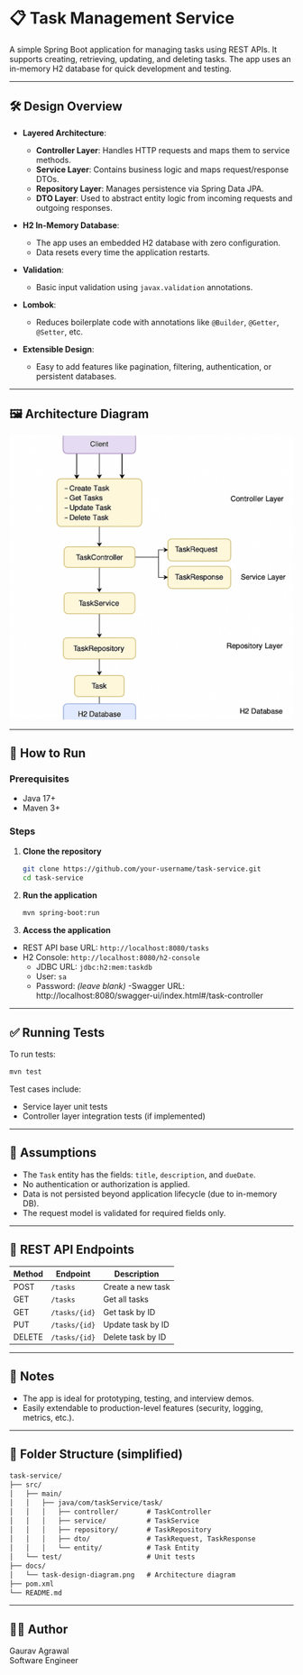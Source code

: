# 📋 Task Management Service

A simple Spring Boot application for managing tasks using REST APIs. It supports creating, retrieving, updating, and deleting tasks. The app uses an in-memory H2 database for quick development and testing.

---

## 🛠 Design Overview

- **Layered Architecture**:
  - **Controller Layer**: Handles HTTP requests and maps them to service methods.
  - **Service Layer**: Contains business logic and maps request/response DTOs.
  - **Repository Layer**: Manages persistence via Spring Data JPA.
  - **DTO Layer**: Used to abstract entity logic from incoming requests and outgoing responses.

- **H2 In-Memory Database**:
  - The app uses an embedded H2 database with zero configuration.
  - Data resets every time the application restarts.

- **Validation**:
  - Basic input validation using `javax.validation` annotations.

- **Lombok**:
  - Reduces boilerplate code with annotations like `@Builder`, `@Getter`, `@Setter`, etc.

- **Extensible Design**:
  - Easy to add features like pagination, filtering, authentication, or persistent databases.

---

## 🖼 Architecture Diagram

![Task Management Design Diagram](./docs/task-design-diagram.png)

---

## 🚀 How to Run

### Prerequisites
- Java 17+
- Maven 3+

### Steps

1. **Clone the repository**

   ```bash
   git clone https://github.com/your-username/task-service.git
   cd task-service
   ```

2. **Run the application**

   ```bash
   mvn spring-boot:run
   ```

3. **Access the application**
  - REST API base URL: `http://localhost:8080/tasks`
  - H2 Console: `http://localhost:8080/h2-console`
    - JDBC URL: `jdbc:h2:mem:taskdb`
    - User: `sa`
    - Password: *(leave blank)*
  -Swagger URL: http://localhost:8080/swagger-ui/index.html#/task-controller

---

## ✅ Running Tests

To run tests:

```bash
mvn test
```

Test cases include:
- Service layer unit tests
- Controller layer integration tests (if implemented)

---

## 🧠 Assumptions

- The `Task` entity has the fields: `title`, `description`, and `dueDate`.
- No authentication or authorization is applied.
- Data is not persisted beyond application lifecycle (due to in-memory DB).
- The request model is validated for required fields only.

---

## 📂 REST API Endpoints

| Method | Endpoint         | Description             |
|--------|------------------|-------------------------|
| POST   | `/tasks`         | Create a new task       |
| GET    | `/tasks`         | Get all tasks           |
| GET    | `/tasks/{id}`    | Get task by ID          |
| PUT    | `/tasks/{id}`    | Update task by ID       |
| DELETE | `/tasks/{id}`    | Delete task by ID       |

---

## 📎 Notes

- The app is ideal for prototyping, testing, and interview demos.
- Easily extendable to production-level features (security, logging, metrics, etc.).

---

## 📁 Folder Structure (simplified)

```
task-service/
├── src/
│   ├── main/
│   │   ├── java/com/taskService/task/
│   │   │   ├── controller/       # TaskController
│   │   │   ├── service/          # TaskService
│   │   │   ├── repository/       # TaskRepository
│   │   │   ├── dto/              # TaskRequest, TaskResponse
│   │   │   └── entity/           # Task Entity
│   └── test/                     # Unit tests
├── docs/
│   └── task-design-diagram.png   # Architecture diagram
├── pom.xml
└── README.md
```

---

## 👨‍💻 Author

Gaurav Agrawal  
Software Engineer
